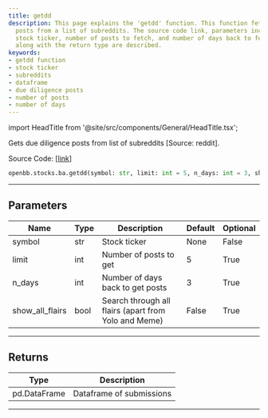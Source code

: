 ```yaml
---
title: getdd
description: This page explains the 'getdd' function. This function fetches due diligence
  posts from a list of subreddits. The source code link, parameters including the
  stock ticker, number of posts to fetch, and number of days back to fetch the posts,
  along with the return type are described.
keywords:
- getdd function
- stock ticker
- subreddits
- dataframe
- due diligence posts
- number of posts
- number of days
---
```


import HeadTitle from '@site/src/components/General/HeadTitle.tsx';

<HeadTitle title="stocks.ba.getdd - Reference | OpenBB SDK Docs" />

Gets due diligence posts from list of subreddits [Source: reddit].

Source Code: [[link](https://github.com/OpenBB-finance/OpenBB/tree/main/openbb_terminal/common/behavioural_analysis/reddit_model.py#L711)]

```python
openbb.stocks.ba.getdd(symbol: str, limit: int = 5, n_days: int = 3, show_all_flairs: bool = False)
```

---

## Parameters

| Name | Type | Description | Default | Optional |
| ---- | ---- | ----------- | ------- | -------- |
| symbol | str | Stock ticker | None | False |
| limit | int | Number of posts to get | 5 | True |
| n_days | int | Number of days back to get posts | 3 | True |
| show_all_flairs | bool | Search through all flairs (apart from Yolo and Meme) | False | True |


---

## Returns

| Type | Description |
| ---- | ----------- |
| pd.DataFrame | Dataframe of submissions |
---
